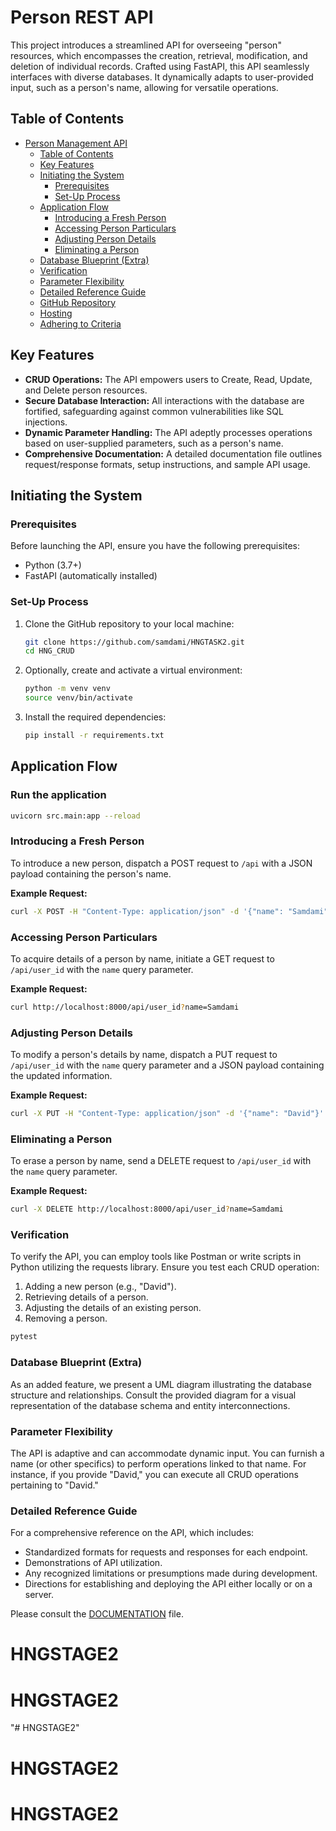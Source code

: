 # Person REST API

This project introduces a streamlined API for overseeing "person" resources, which encompasses the creation, retrieval, modification, and deletion of individual records. Crafted using FastAPI, this API seamlessly interfaces with diverse databases. It dynamically adapts to user-provided input, such as a person's name, allowing for versatile operations.

## Table of Contents

- [Person Management API](#person-management-api)
  - [Table of Contents](#table-of-contents)
  - [Key Features](#key-features)
  - [Initiating the System](#initiating-the-system)
    - [Prerequisites](#prerequisites)
    - [Set-Up Process](#set-up-process)
  - [Application Flow](#application-flow)
    - [Introducing a Fresh Person](#introducing-a-fresh-person)
    - [Accessing Person Particulars](#accessing-person-particulars)
    - [Adjusting Person Details](#adjusting-person-details)
    - [Eliminating a Person](#eliminating-a-person)
  - [Database Blueprint (Extra)](#database-blueprint-extra)
  - [Verification](#verification)
  - [Parameter Flexibility](#parameter-flexibility)
  - [Detailed Reference Guide](#detailed-reference-guide)
  - [GitHub Repository](#github-repository)
  - [Hosting](#hosting)
  - [Adhering to Criteria](#adhering-to-criteria)

## Key Features

- **CRUD Operations:** The API empowers users to Create, Read, Update, and Delete person resources.
- **Secure Database Interaction:** All interactions with the database are fortified, safeguarding against common vulnerabilities like SQL injections.
- **Dynamic Parameter Handling:** The API adeptly processes operations based on user-supplied parameters, such as a person's name.
- **Comprehensive Documentation:** A detailed documentation file outlines request/response formats, setup instructions, and sample API usage.

## Initiating the System

### Prerequisites

Before launching the API, ensure you have the following prerequisites:

- Python (3.7+)
- FastAPI (automatically installed)

### Set-Up Process

1. Clone the GitHub repository to your local machine:

   ```bash
   git clone https://github.com/samdami/HNGTASK2.git
   cd HNG_CRUD
   ```

2. Optionally, create and activate a virtual environment:

   ```bash
   python -m venv venv
   source venv/bin/activate
   ```

3. Install the required dependencies:

   ```bash
   pip install -r requirements.txt
   ```

## Application Flow

### Run the application

```bash
uvicorn src.main:app --reload
```

### Introducing a Fresh Person

To introduce a new person, dispatch a POST request to `/api` with a JSON payload containing the person's name.

**Example Request:**

```bash
curl -X POST -H "Content-Type: application/json" -d '{"name": "Samdami"}' http://localhost:8000/api
```

### Accessing Person Particulars

To acquire details of a person by name, initiate a GET request to `/api/user_id` with the `name` query parameter.

**Example Request:**

```bash
curl http://localhost:8000/api/user_id?name=Samdami
```

### Adjusting Person Details

To modify a person's details by name, dispatch a PUT request to `/api/user_id` with the `name` query parameter and a JSON payload containing the updated information.

**Example Request:**

```bash
curl -X PUT -H "Content-Type: application/json" -d '{"name": "David"}' http://localhost:8000/api/user_id?name=Samdami
```

### Eliminating a Person

To erase a person by name, send a DELETE request to `/api/user_id` with the `name` query parameter.

**Example Request:**

```bash
curl -X DELETE http://localhost:8000/api/user_id?name=Samdami
```

### Verification

To verify the API, you can employ tools like Postman or write scripts in Python utilizing the requests library. Ensure you test each CRUD operation:

1. Adding a new person (e.g., "David").
2. Retrieving details of a person.
3. Adjusting the details of an existing person.
4. Removing a person.

```bash
pytest
```

### Database Blueprint (Extra)

As an added feature, we present a UML diagram illustrating the database structure and relationships. Consult the provided diagram for a visual representation of the database schema and entity interconnections.

### Parameter Flexibility

The API is adaptive and can accommodate dynamic input. You can furnish a name (or other specifics) to perform operations linked to that name. For instance, if you provide "David," you can execute all CRUD operations pertaining to "David."

### Detailed Reference Guide

For a comprehensive reference on the API, which includes:

- Standardized formats for requests and responses for each endpoint.
- Demonstrations of API utilization.
- Any recognized limitations or presumptions made during development.
- Directions for establishing and deploying the API either locally or on a server.

Please consult the [DOCUMENTATION](DOCUMENTATION.md) file.

# HNGSTAGE2

# HNGSTAGE2

"# HNGSTAGE2"
# HNGSTAGE2
# HNGSTAGE2
